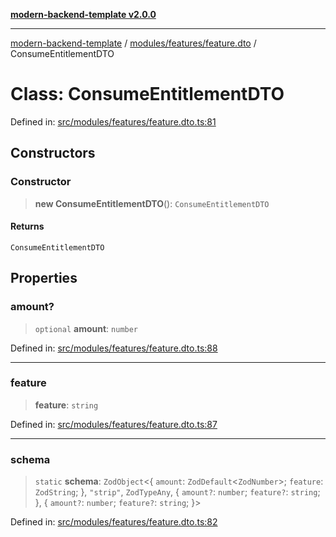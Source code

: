 [**modern-backend-template v2.0.0**](../../../../README.md)

***

[modern-backend-template](../../../../modules.md) / [modules/features/feature.dto](../README.md) / ConsumeEntitlementDTO

# Class: ConsumeEntitlementDTO

Defined in: [src/modules/features/feature.dto.ts:81](https://github.com/maemreyo/saas-4cus-nodejs/blob/2a5b3f3aa11335dfa561e80e1feabb8e6084261e/src/modules/features/feature.dto.ts#L81)

## Constructors

### Constructor

> **new ConsumeEntitlementDTO**(): `ConsumeEntitlementDTO`

#### Returns

`ConsumeEntitlementDTO`

## Properties

### amount?

> `optional` **amount**: `number`

Defined in: [src/modules/features/feature.dto.ts:88](https://github.com/maemreyo/saas-4cus-nodejs/blob/2a5b3f3aa11335dfa561e80e1feabb8e6084261e/src/modules/features/feature.dto.ts#L88)

***

### feature

> **feature**: `string`

Defined in: [src/modules/features/feature.dto.ts:87](https://github.com/maemreyo/saas-4cus-nodejs/blob/2a5b3f3aa11335dfa561e80e1feabb8e6084261e/src/modules/features/feature.dto.ts#L87)

***

### schema

> `static` **schema**: `ZodObject`\<\{ `amount`: `ZodDefault`\<`ZodNumber`\>; `feature`: `ZodString`; \}, `"strip"`, `ZodTypeAny`, \{ `amount?`: `number`; `feature?`: `string`; \}, \{ `amount?`: `number`; `feature?`: `string`; \}\>

Defined in: [src/modules/features/feature.dto.ts:82](https://github.com/maemreyo/saas-4cus-nodejs/blob/2a5b3f3aa11335dfa561e80e1feabb8e6084261e/src/modules/features/feature.dto.ts#L82)
